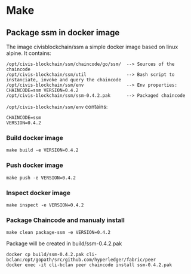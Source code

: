 # Make

## Package ssm in docker image

The image civisblockchain/ssm a simple docker image based on linux alpine.
It contains:
```
/opt/civis-blockchain/ssm/chaincode/go/ssm/  --> Sources of the chaincode
/opt/civis-blockchain/ssm/util               --> Bash script to instanciate, invoke and query the chaincode
/opt/civis-blockchain/ssm/env                --> Env properties: CHAINCODE=ssm VERSION=0.4.2
/opt/civis-blockchain/ssm/ssm-0.4.2.pak      --> Packaged chaincode
```

`/opt/civis-blockchain/ssm/env` contains:
```
CHAINCODE=ssm
VERSION=0.4.2
```

### Build docker image

```
make build -e VERSION=0.4.2
```

### Push docker image

```
make push -e VERSION=0.4.2
```

### Inspect docker image

```
make inspect -e VERSION=0.4.2
```

### Package Chaincode and manualy install
```
make clean package-ssm -e VERSION=0.4.2
```
Package will be created in build/ssm-0.4.2.pak
```
docker cp build/ssm-0.4.2.pak cli-bclan:/opt/gopath/src/github.com/hyperledger/fabric/peer
docker exec -it cli-bclan peer chaincode install ssm-0.4.2.pak
```
